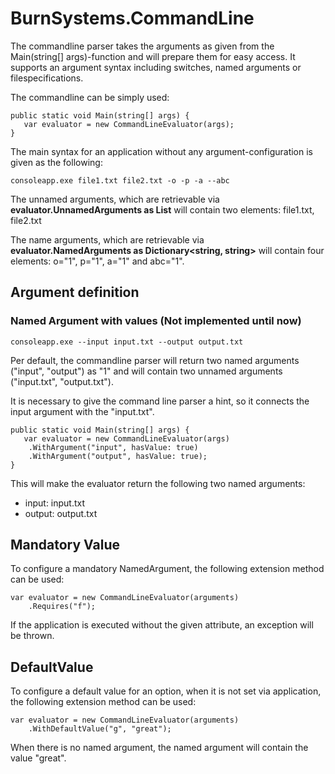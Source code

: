 # BurnSystems.CommandLine

The commandline parser takes the arguments as given from the Main(string[] args)-function and will prepare them for easy access. It supports an argument syntax including switches, named arguments or filespecifications. 

The commandline can be simply used: 

    public static void Main(string[] args) {
       var evaluator = new CommandLineEvaluator(args);
    }

The main syntax for an application without any argument-configuration is given as the following: 

    consoleapp.exe file1.txt file2.txt -o -p -a --abc

The unnamed arguments, which are retrievable via **evaluator.UnnamedArguments as List<string>** will contain two elements: file1.txt, file2.txt

The name arguments, which are retrievable via **evaluator.NamedArguments as Dictionary<string, string>** will contain four elements: o="1", p="1", a="1" and abc="1".

## Argument definition

### Named Argument with values (Not implemented until now)

    consoleapp.exe --input input.txt --output output.txt
    
Per default, the commandline parser will return two named arguments ("input", "output") as "1" and will contain two unnamed arguments ("input.txt", "output.txt").

It is necessary to give the command line parser a hint, so it connects the input argument with the "input.txt".

    public static void Main(string[] args) {
       var evaluator = new CommandLineEvaluator(args)
        .WithArgument("input", hasValue: true)
        .WithArgument("output", hasValue: true);
    }

This will make the evaluator return the following two named arguments: 

* input: input.txt
* output: output.txt

## Mandatory Value

To configure a mandatory NamedArgument, the following extension method can be used:

    var evaluator = new CommandLineEvaluator(arguments)
        .Requires("f");
        
If the application is executed without the given attribute, an exception will be thrown.

## DefaultValue

To configure a default value for an option, when it is not set via application, the following extension method can be used: 

    var evaluator = new CommandLineEvaluator(arguments)
        .WithDefaultValue("g", "great");
        
When there is no named argument, the named argument will contain the value "great". 
